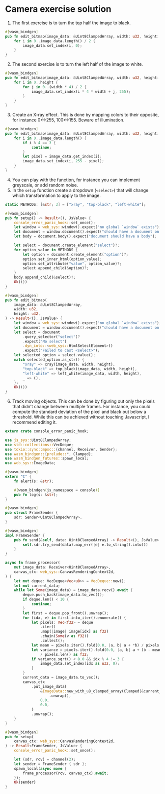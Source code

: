 # Camera exercise solution

1. The first exercise is to turn the top half the image to black.
```rust
#[wasm_bindgen]
pub fn edit_bitmap(image_data: &Uint8ClampedArray, width: u32, height: u32) {
    for i in 0..image_data.length() / 2 {
        image_data.set_index(i, 0);
    }
}

```

2. The second exercise is to turn the left half of the image to white.
```rust
#[wasm_bindgen]
pub fn edit_bitmap(image_data: &Uint8ClampedArray, width: u32, height: u32) {
    for i in 0..height {
        for j in 0..(width * 4) / 2 {
            image_data.set_index(i * 4 * width + j, 255);
        }
    }
}
```

3. Create an X-ray effect. This is done by mapping colors to their opposite, for instance 0<->255, 100<->155. Beware of illumination.
```rust
#[wasm_bindgen]
pub fn edit_bitmap(image_data: &Uint8ClampedArray, width: u32, height: u32) {
    for i in 0..image_data.length() {
        if i % 4 == 3 {
            continue;
        }
        let pixel = image_data.get_index(i);
        image_data.set_index(i, 255 - pixel);
    }
}
```

4. You can play with the function, for instance you can implement greyscale, or add random noise.
5. In the `setup` function create a dropdown (`<select>`) that will change which transformation to apply to the image.
```rust
static METHODS: [&str; 3] = ["xray", "top-black", "left-white"];

#[wasm_bindgen]
pub fn setup() -> Result<(), JsValue> {
    console_error_panic_hook::set_once();
    let window = web_sys::window().expect("no global `window` exists");
    let document = window.document().expect("should have a document on window");
    let body = document.body().expect("document should have a body");

    let select = document.create_element("select")?;
    for option_value in METHODS {
        let option = document.create_element("option")?;
        option.set_inner_html(option_value);
        option.set_attribute("value", option_value)?;
        select.append_child(&option)?;
    }
    body.append_child(&select)?;
    Ok(())
}

#[wasm_bindgen]
pub fn edit_bitmap(
    image_data: &Uint8ClampedArray,
    width: u32,
    height: u32,
) -> Result<(), JsValue> {
    let window = web_sys::window().expect("no global `window` exists");
    let document = window.document().expect("should have a document on window");
    let select = document
        .query_selector("select")?
        .expect("No select")
        .dyn_into::<web_sys::HtmlSelectElement>()
        .expect("Failed to cast <select>");
    let selected_option = select.value();
    match selected_option.as_str() {
        "xray" => xray(image_data, width, height),
        "top-black" => top_black(image_data, width, height),
        "left-white" => left_white(image_data, width, height),
        _ => (),
    };
    Ok(())
}
```

6. Track moving objects. This can be done by figuring out only the pixels that didn't change between multiple frames. For instance, you could compute the standard deviation of the pixel and black out below a threshold.
While this can be achieved without touching Javascript, I recommend editing it.
```rust
extern crate console_error_panic_hook;

use js_sys::Uint8ClampedArray;
use std::collections::VecDeque;
use tokio::sync::mpsc::{channel, Receiver, Sender};
use wasm_bindgen::{prelude::*, Clamped};
use wasm_bindgen_futures::spawn_local;
use web_sys::ImageData;

#[wasm_bindgen]
extern "C" {
    fn alert(s: &str);

    #[wasm_bindgen(js_namespace = console)]
    pub fn log(s: &str);
}

#[wasm_bindgen]
pub struct FrameSender {
    sdr: Sender<Uint8ClampedArray>,
}

#[wasm_bindgen]
impl FrameSender {
    pub fn send(&self, data: Uint8ClampedArray) -> Result<(), JsValue> {
        self.sdr.try_send(data).map_err(|e| e.to_string().into())
    }
}

async fn frame_processor(
    mut image_data: Receiver<Uint8ClampedArray>,
    canvas_ctx: web_sys::CanvasRenderingContext2d,
) {
    let mut deque: VecDeque<Vec<u8>> = VecDeque::new();
    let mut current_data;
    while let Some(image_data) = image_data.recv().await {
        deque.push_back(image_data.to_vec());
        if deque.len() < 10 {
            continue;
        }
        let first = deque.pop_front().unwrap();
        for (idx, v) in first.into_iter().enumerate() {
            let pixels: Vec<f32> = deque
                .iter()
                .map(|image| image[idx] as f32)
                .chain(Some(v as f32))
                .collect();
            let mean = pixels.iter().fold(0.0, |a, b| a + *b) / pixels.len() as f32;
            let variance = pixels.iter().fold(0.0, |a, b| a + (b - mean).powi(2))
                / pixels.len() as f32;
            if variance.sqrt() < 8.0 && idx % 4 != 3 {
                image_data.set_index(idx as u32, 0);
            }
        }
        current_data = image_data.to_vec();
        canvas_ctx
            .put_image_data(
                &ImageData::new_with_u8_clamped_array(Clamped(&current_data), 400)
                    .unwrap(),
                0.0,
                0.0,
            )
            .unwrap();
    }
}

#[wasm_bindgen]
pub fn setup(
    canvas_ctx: web_sys::CanvasRenderingContext2d,
) -> Result<FrameSender, JsValue> {
    console_error_panic_hook::set_once();

    let (sdr, rcv) = channel(2);
    let sender = FrameSender { sdr };
    spawn_local(async move {
        frame_processor(rcv, canvas_ctx).await;
    });
    Ok(sender)
}

```